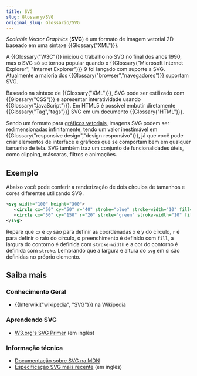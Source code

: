```yaml
---
title: SVG
slug: Glossary/SVG
original_slug: Glossario/SVG
---
```


_Scalable Vector Graphics_ (**SVG**) é um formato de imagem vetorial 2D baseado em uma sintaxe {{Glossary("XML")}}.

A {{Glossary("W3C")}} iniciou o trabalho no SVG no final dos anos 1990, mas o SVG só se tornou popular quando o {{Glossary("Microsoft Internet Explorer", "Internet Explorer")}} 9 foi lançado com suporte a SVG. Atualmente a maioria dos {{Glossary("browser","navegadores")}} suportam SVG.

Baseado na sintaxe de {{Glossary("XML")}}, SVG pode ser estilizado com {{Glossary("CSS")}} e apresentar interatividade usando {{Glossary("JavaScript")}}. Em HTML5 é possível embutir diretamente {{Glossary("Tag","tags")}} SVG em um documento {{Glossary("HTML")}}.

Sendo um formato para [gráficos vetoriais](https://pt.wikipedia.org/wiki/Desenho_vetorial), imagens SVG podem ser redimensionadas infinitamente, tendo um valor inestimável em {{Glossary("responsive design","design responsivo")}}, já que você pode criar elementos de interface e gráficos que se comportam bem em qualquer tamanho de tela. SVG também traz um conjunto de funcionalidades úteis, como clipping, máscaras, filtros e animações.

## Exemplo

Abaixo você pode conferir a renderização de dois círculos de tamanhos e cores diferentes utilizando SVG.

```xml
<svg width="100" height="300">
   <circle cx="50" cy="50" r="40" stroke="blue" stroke-width="10" fill="red" />
   <circle cx="50" cy="150" r="20" stroke="green" stroke-width="10" fill="yellow" />
</svg>
```

Repare que `cx` e `cy` são para definir as coordenadas x e y do círculo, `r` é para definir o raio do círculo, o preenchimento é definido com `fill`, a largura do contorno é definida com `stroke-width` e a cor do contorno é definida com `stroke`. Lembrando que a largura e altura do `svg` em si são definidas no próprio elemento.

## Saiba mais

### Conhecimento Geral

- {{Interwiki("wikipedia", "SVG")}} na Wikipedia

### Aprendendo SVG

- [W3.org's SVG Primer](https://www.w3.org/Graphics/SVG/IG/resources/svgprimer.html) (em inglês)

### Informação técnica

- [Documentação sobre SVG na MDN](/pt-BR/docs/Web/SVG)
- [Especificação SVG mais recente](http://www.w3.org/TR/SVG/) (em inglês)
